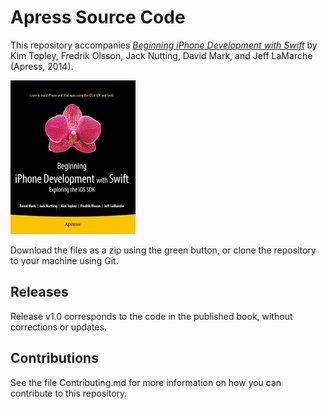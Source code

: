 # Apress Source Code

This repository accompanies [*Beginning iPhone Development with Swift*](http://www.apress.com/9781484204108) by Kim Topley, Fredrik Olsson, Jack Nutting, David Mark, and Jeff LaMarche (Apress, 2014).

![Cover image](9781484204108.jpg)

Download the files as a zip using the green button, or clone the repository to your machine using Git.

## Releases

Release v1.0 corresponds to the code in the published book, without corrections or updates.

## Contributions

See the file Contributing.md for more information on how you can contribute to this repository.
